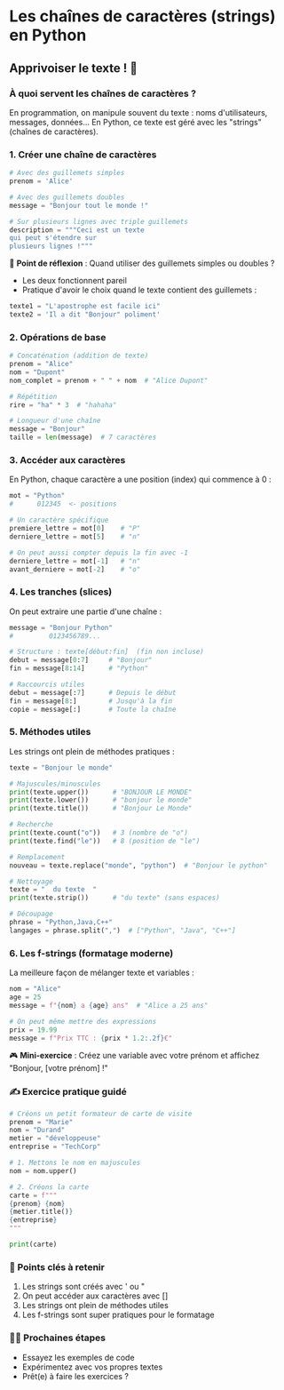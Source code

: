 # Les chaînes de caractères (strings) en Python

## Apprivoiser le texte ! 📝

### À quoi servent les chaînes de caractères ?

En programmation, on manipule souvent du texte : noms d'utilisateurs, messages, données... En Python, ce texte est géré avec les "strings" (chaînes de caractères).

### 1. Créer une chaîne de caractères

```python
# Avec des guillemets simples
prenom = 'Alice'

# Avec des guillemets doubles
message = "Bonjour tout le monde !"

# Sur plusieurs lignes avec triple guillemets
description = """Ceci est un texte
qui peut s'étendre sur
plusieurs lignes !"""
```

🤔 **Point de réflexion** : Quand utiliser des guillemets simples ou doubles ?

- Les deux fonctionnent pareil
- Pratique d'avoir le choix quand le texte contient des guillemets :

```python
texte1 = "L'apostrophe est facile ici"
texte2 = 'Il a dit "Bonjour" poliment'
```

### 2. Opérations de base

```python
# Concaténation (addition de texte)
prenom = "Alice"
nom = "Dupont"
nom_complet = prenom + " " + nom  # "Alice Dupont"

# Répétition
rire = "ha" * 3  # "hahaha"

# Longueur d'une chaîne
message = "Bonjour"
taille = len(message)  # 7 caractères
```

### 3. Accéder aux caractères

En Python, chaque caractère a une position (index) qui commence à 0 :

```python
mot = "Python"
#      012345  <- positions

# Un caractère spécifique
premiere_lettre = mot[0]    # "P"
derniere_lettre = mot[5]    # "n"

# On peut aussi compter depuis la fin avec -1
derniere_lettre = mot[-1]   # "n"
avant_derniere = mot[-2]    # "o"
```

### 4. Les tranches (slices)

On peut extraire une partie d'une chaîne :

```python
message = "Bonjour Python"
#         0123456789...

# Structure : texte[début:fin]  (fin non incluse)
debut = message[0:7]     # "Bonjour"
fin = message[8:14]      # "Python"

# Raccourcis utiles
debut = message[:7]      # Depuis le début
fin = message[8:]        # Jusqu'à la fin
copie = message[:]       # Toute la chaîne
```

### 5. Méthodes utiles

Les strings ont plein de méthodes pratiques :

```python
texte = "Bonjour le monde"

# Majuscules/minuscules
print(texte.upper())      # "BONJOUR LE MONDE"
print(texte.lower())      # "bonjour le monde"
print(texte.title())      # "Bonjour Le Monde"

# Recherche
print(texte.count("o"))   # 3 (nombre de "o")
print(texte.find("le"))   # 8 (position de "le")

# Remplacement
nouveau = texte.replace("monde", "python")  # "Bonjour le python"

# Nettoyage
texte = "  du texte  "
print(texte.strip())      # "du texte" (sans espaces)

# Découpage
phrase = "Python,Java,C++"
langages = phrase.split(",")  # ["Python", "Java", "C++"]
```

### 6. Les f-strings (formatage moderne)

La meilleure façon de mélanger texte et variables :

```python
nom = "Alice"
age = 25
message = f"{nom} a {age} ans"  # "Alice a 25 ans"

# On peut même mettre des expressions
prix = 19.99
message = f"Prix TTC : {prix * 1.2:.2f}€"
```

🎮 **Mini-exercice** : Créez une variable avec votre prénom et affichez "Bonjour, [votre prénom] !"

### ✍️ Exercice pratique guidé

```python
# Créons un petit formateur de carte de visite
prenom = "Marie"
nom = "Durand"
metier = "développeuse"
entreprise = "TechCorp"

# 1. Mettons le nom en majuscules
nom = nom.upper()

# 2. Créons la carte
carte = f"""
{prenom} {nom}
{metier.title()}
{entreprise}
"""

print(carte)
```

### 🎯 Points clés à retenir

1. Les strings sont créés avec ' ou "
2. On peut accéder aux caractères avec []
3. Les strings ont plein de méthodes utiles
4. Les f-strings sont super pratiques pour le formatage

### 🏃‍♂️ Prochaines étapes

- Essayez les exemples de code
- Expérimentez avec vos propres textes
- Prêt(e) à faire les exercices ?
